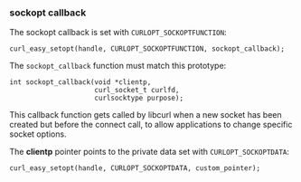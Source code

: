 ### sockopt callback

The sockopt callback is set with `CURLOPT_SOCKOPTFUNCTION`:

    curl_easy_setopt(handle, CURLOPT_SOCKOPTFUNCTION, sockopt_callback);

The `sockopt_callback` function must match this prototype:

    int sockopt_callback(void *clientp,
                         curl_socket_t curlfd,
                         curlsocktype purpose);

This callback function gets called by libcurl when a new socket has
been created but before the connect call, to allow applications to change
specific socket options.

The **clientp** pointer points to the private data set with
`CURLOPT_SOCKOPTDATA`:

    curl_easy_setopt(handle, CURLOPT_SOCKOPTDATA, custom_pointer);

